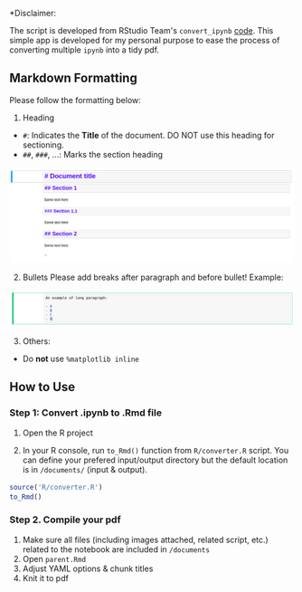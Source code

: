 *Disclaimer:

The script is developed from RStudio Team's `convert_ipynb` [code](https://rmarkdown.rstudio.com/docs/reference/convert_ipynb.html). This simple app is developed for my personal purpose to ease the process of converting multiple `ipynb` into a tidy pdf.

## Markdown Formatting

Please follow the formatting below:

1. Heading
  - `#`: Indicates the **Title** of the document. DO NOT use this heading for sectioning.
  - `##`, `###`, ...: Marks the section heading

![](img/heading.png)

2. Bullets
  Please add breaks after paragraph and before bullet! Example:

![](img/bullets.png)

3. Others:
  - Do **not** use `%matplotlib inline`
  
## How to Use

### Step 1: Convert .ipynb to .Rmd file

1. Open the R project

2. In your R console, run `to_Rmd()` function from `R/converter.R` script. You can define your prefered input/output directory but the default location is in `/documents/` (input & output).
 
```r
source('R/converter.R')
to_Rmd()
```

### Step 2. Compile your pdf

1. Make sure all files (including images attached, related script, etc.) related to the notebook are included in `/documents` 
2. Open `parent.Rmd`
3. Adjust YAML options & chunk titles
4. Knit it to pdf
